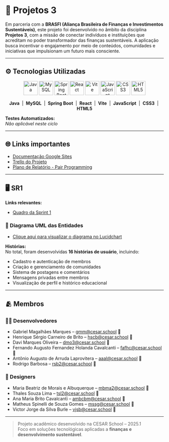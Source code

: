 
# 🌱 Projetos 3

Em parceria com a **BRASFI (Aliança Brasileira de Finanças e Investimentos Sustentáveis)**, este projeto foi desenvolvido no âmbito da disciplina **Projetos 3**, com a missão de conectar indivíduos e instituições que acreditam no poder transformador das finanças sustentáveis. A aplicação busca incentivar o engajamento por meio de conteúdos, comunidades e iniciativas que impulsionam um futuro mais consciente.

---

## ⚙ Tecnologias Utilizadas

<div align="center">

<!-- Linha 1 -->
<img src="https://cdn.jsdelivr.net/gh/devicons/devicon/icons/java/java-original.svg" alt="Java" width="45" height="45" title="Java"/>
<img src="https://cdn.jsdelivr.net/gh/devicons/devicon/icons/mysql/mysql-original.svg" alt="MySQL" width="45" height="45" title="MySQL"/>
<img src="https://cdn.jsdelivr.net/gh/devicons/devicon/icons/spring/spring-original.svg" alt="Spring Boot" width="45" height="45" title="Spring Boot"/>
<img src="https://cdn.jsdelivr.net/gh/devicons/devicon/icons/react/react-original.svg" alt="React" width="45" height="45" title="React"/>
<img src="https://cdn.jsdelivr.net/gh/devicons/devicon/icons/vite/vite-original.svg" alt="Vite" width="45" height="45" title="Vite"/>
<img src="https://cdn.jsdelivr.net/gh/devicons/devicon/icons/javascript/javascript-original.svg" alt="JavaScript" width="45" height="45" title="JavaScript"/>
<img src="https://cdn.jsdelivr.net/gh/devicons/devicon/icons/css3/css3-original.svg" alt="CSS3" width="45" height="45" title="CSS3"/>
<img src="https://cdn.jsdelivr.net/gh/devicons/devicon/icons/html5/html5-original.svg" alt="HTML5" width="45" height="45" title="HTML5"/>

</div>

<p align="center">
  <b>Java</b> &nbsp;|&nbsp;
  <b>MySQL</b> &nbsp;|&nbsp;
  <b>Spring Boot</b> &nbsp;|&nbsp;
  <b>React</b> &nbsp;|&nbsp;
  <b>Vite</b> &nbsp;|&nbsp;
  <b>JavaScript</b> &nbsp;|&nbsp;
  <b>CSS3</b> &nbsp;|&nbsp;
  <b>HTML5</b>
</p>

**Testes Automatizados:**  
*Não aplicável neste ciclo*

---

## 🌐 Links importantes

- [Documentação Google Sites](https://sites.google.com/d/1vQjMhf7WiGLXlLaWLaq65CtQhDfZZJjl/p/1_C-E0HnSx5PQGeAs8SLRQ2gQnGutlxLg/edit)
- [Trello do Projeto](https://trello.com/b/kkm2mODC/projeto-3-geral)
- [Plano de Relatório - Pair Programming](https://)

---

## 🖥️ SR1

**Links relevantes:**

- [Quadro da Sprint 1](https://)

### 📌 Diagrama UML das Entidades

- [Clique aqui para visualizar o diagrama no Lucidchart](https://lucid.app/lucidchart/ca2391fe-ca79-4139-8848-c9dbf4f7d251/edit?invitationId=inv_5f9f56d0-7efc-44cd-a1b7-cd8d96ea09f5&page=0_0#)

**Histórias:**  
No total, foram desenvolvidas **16 histórias de usuário**, incluindo:

- Cadastro e autenticação de membros  
- Criação e gerenciamento de comunidades  
- Sistema de postagens e comentários  
- Mensagens privadas entre membros  
- Visualização de perfil e histórico educacional  

---

## 🫂 Membros

### 👨‍💻 Desenvolvedores

- Gabriel Magalhães Marques – gmm@cesar.school 📩  
- Henrique Sérgio Carneiro de Brito – hscb@cesar.school 📩  
- Davi Marques Oliveira – dmo3@cesar.school 📩  
- Fernando Augusto Fernandez Holanda Cavalcanti – fafhc@cesar.school 📩  
- Antônio Augusto de Arruda Laprovitera – aaal@cesar.school 📩  
- Rodrigo Barbosa – rsb2@cesar.school 📩  

### 🎨 Designers

- Maria Beatriz de Morais e Albuquerque – mbma2@cesar.school 📩  
- Thales Souza Lima – tsl2@cesar.school 📩  
- Ana Maria Brito Cavalcanti – ambcbm@cesar.school 📩  
- Matheus Spinelli de Souza Gomes – mssg@cesar.school 📩  
- Victor Jorge da Silva Burle – vjsb@cesar.school 📩

---

> Projeto acadêmico desenvolvido na CESAR School – 2025.1  
> Foco em soluções tecnológicas aplicadas a **finanças e desenvolvimento sustentável**.
